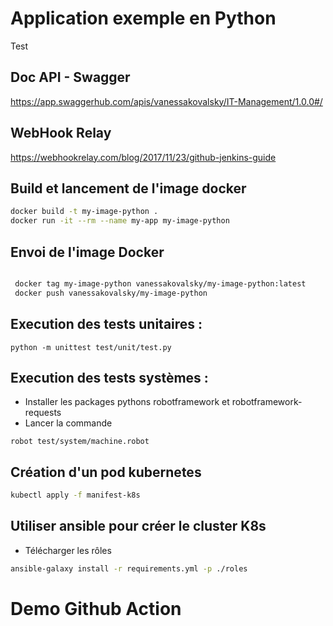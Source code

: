 # Application exemple en Python

Test

## Doc API - Swagger 
https://app.swaggerhub.com/apis/vanessakovalsky/IT-Management/1.0.0#/

## WebHook Relay 
https://webhookrelay.com/blog/2017/11/23/github-jenkins-guide

## Build et lancement de l'image docker 

```sh
docker build -t my-image-python .
docker run -it --rm --name my-app my-image-python
```

## Envoi de l'image Docker 

```sh

 docker tag my-image-python vanessakovalsky/my-image-python:latest
 docker push vanessakovalsky/my-image-python
```

## Execution des tests unitaires :
```
python -m unittest test/unit/test.py 
```

## Execution des tests systèmes : 
* Installer les packages pythons robotframework et robotframework-requests
* Lancer la commande 
```
robot test/system/machine.robot
```

## Création d'un pod kubernetes

```sh
kubectl apply -f manifest-k8s
```

## Utiliser ansible pour créer le cluster K8s

* Télécharger les rôles
```sh
ansible-galaxy install -r requirements.yml -p ./roles
```

 # Demo Github Action
